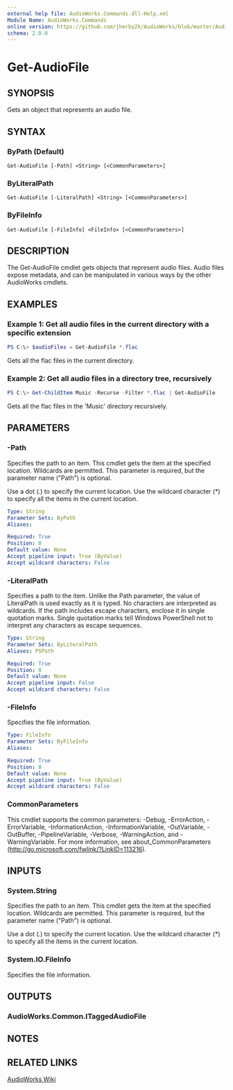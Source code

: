 ```yaml
---
external help file: AudioWorks.Commands.dll-Help.xml
Module Name: AudioWorks.Commands
online version: https://github.com/jherby2k/AudioWorks/blob/master/AudioWorks/src/AudioWorks.Commands/docs/Get-AudioFile.md
schema: 2.0.0
---
```


# Get-AudioFile

## SYNOPSIS
Gets an object that represents an audio file.

## SYNTAX

### ByPath (Default)
```
Get-AudioFile [-Path] <String> [<CommonParameters>]
```

### ByLiteralPath
```
Get-AudioFile [-LiteralPath] <String> [<CommonParameters>]
```

### ByFileInfo
```
Get-AudioFile [-FileInfo] <FileInfo> [<CommonParameters>]
```

## DESCRIPTION
The Get-AudioFile cmdlet gets objects that represent audio files. Audio files expose metadata, and can be manipulated in various ways by the other AudioWorks cmdlets.

## EXAMPLES

### Example 1: Get all audio files in the current directory with a specific extension
```powershell
PS C:\> $audioFiles = Get-AudioFile *.flac
```

Gets all the flac files in the current directory.

### Example 2: Get all audio files in a directory tree, recursively
```powershell
PS C:\> Get-ChildItem Music -Recurse -Filter *.flac | Get-AudioFile
```

Gets all the flac files in the 'Music' directory recursively.

## PARAMETERS

### -Path
Specifies the path to an item.
This cmdlet gets the item at the specified location.
Wildcards are permitted.
This parameter is required, but the parameter name ("Path") is optional.

Use a dot (.) to specify the current location.
Use the wildcard character (*) to specify all the items in the current location.

```yaml
Type: String
Parameter Sets: ByPath
Aliases:

Required: True
Position: 0
Default value: None
Accept pipeline input: True (ByValue)
Accept wildcard characters: False
```

### -LiteralPath
Specifies a path to the item.
Unlike the Path parameter, the value of LiteralPath is used exactly as it is typed.
No characters are interpreted as wildcards.
If the path includes escape characters, enclose it in single quotation marks.
Single quotation marks tell Windows PowerShell not to interpret any characters as escape sequences.

```yaml
Type: String
Parameter Sets: ByLiteralPath
Aliases: PSPath

Required: True
Position: 0
Default value: None
Accept pipeline input: False
Accept wildcard characters: False
```

### -FileInfo
Specifies the file information.

```yaml
Type: FileInfo
Parameter Sets: ByFileInfo
Aliases:

Required: True
Position: 0
Default value: None
Accept pipeline input: True (ByValue)
Accept wildcard characters: False
```

### CommonParameters
This cmdlet supports the common parameters: -Debug, -ErrorAction, -ErrorVariable, -InformationAction, -InformationVariable, -OutVariable, -OutBuffer, -PipelineVariable, -Verbose, -WarningAction, and -WarningVariable. For more information, see about_CommonParameters (http://go.microsoft.com/fwlink/?LinkID=113216).

## INPUTS

### System.String
Specifies the path to an item.
This cmdlet gets the item at the specified location.
Wildcards are permitted.
This parameter is required, but the parameter name ("Path") is optional.

Use a dot (.) to specify the current location.
Use the wildcard character (*) to specify all the items in the current location.

### System.IO.FileInfo
Specifies the file information.

## OUTPUTS

### AudioWorks.Common.ITaggedAudioFile
## NOTES

## RELATED LINKS

[AudioWorks Wiki](https://github.com/jherby2k/AudioWorks/wiki)
